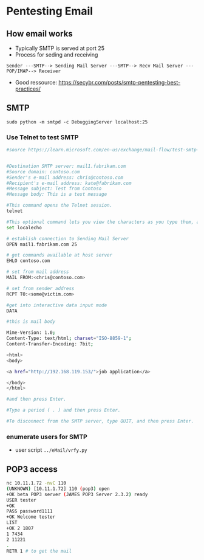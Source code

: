 # Pentesting Email

## How email works

* Typically SMTP is served at port 25
* Process for seding and receiving 

`Sender ---SMTP--> Sending Mail Server ---SMTP--> Recv Mail Server ---POP/IMAP--> Receiver`

* Good ressource: https://secybr.com/posts/smtp-pentesting-best-practices/

## SMTP

`sudo python -m smtpd -c DebuggingServer localhost:25`

### Use Telnet to test SMTP


```bash
#source https://learn.microsoft.com/en-us/exchange/mail-flow/test-smtp-telnet?view=exchserver-2019


#Destination SMTP server: mail1.fabrikam.com
#Source domain: contoso.com
#Sender's e-mail address: chris@contoso.com
#Recipient's e-mail address: kate@fabrikam.com
#Message subject: Test from Contoso
#Message body: This is a test message

#This command opens the Telnet session.
telnet

#This optional command lets you view the characters as you type them, and it might be required for some SMTP servers.
set localecho

# establish connection to Sending Mail Server
OPEN mail1.fabrikam.com 25

# get commands available at host server
EHLO contoso.com

# set from mail address
MAIL FROM:<chris@contoso.com>

# set from sender address
RCPT TO:<some@victim.com> 

#get into interactive data input mode
DATA

#this is mail body

Mime-Version: 1.0;
Content-Type: text/html; charset="ISO-8859-1";
Content-Transfer-Encoding: 7bit;

<html>
<body>

<a href="http://192.168.119.153/">job application</a>

</body>
</html>

#and then press Enter.

#Type a period ( . ) and then press Enter.

#To disconnect from the SMTP server, type QUIT, and then press Enter.

```


### enumerate users for SMTP

* user script `../eMail/vrfy.py`

## POP3 access

```bash
nc 10.11.1.72 -nvC 110 
(UNKNOWN) [10.11.1.72] 110 (pop3) open
+OK beta POP3 server (JAMES POP3 Server 2.3.2) ready 
USER tester
+OK
PASS password1111
+OK Welcome tester
LIST
+OK 2 1807
1 7434
2 11221
.
RETR 1 # to get the mail
```